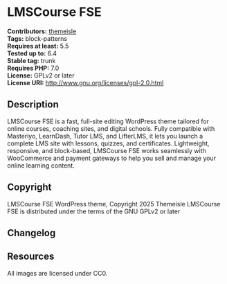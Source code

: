 # LMSCourse FSE #
**Contributors:** [themeisle](https://profiles.wordpress.org/themeisle/)  
**Tags:** block-patterns  
**Requires at least:** 5.5  
**Tested up to:** 6.4  
**Stable tag:** trunk  
**Requires PHP:** 7.0  
**License:** GPLv2 or later  
**License URI:** http://www.gnu.org/licenses/gpl-2.0.html  

## Description ##
LMSCourse FSE is a fast, full-site editing WordPress theme tailored for online courses, coaching sites, and digital schools. Fully compatible with Masteriyo, LearnDash, Tutor LMS, and LifterLMS, it lets you launch a complete LMS site with lessons, quizzes, and certificates. Lightweight, responsive, and block-based, LMSCourse FSE works seamlessly with WooCommerce and payment gateways to help you sell and manage your online learning content.
## Copyright ##
LMSCourse FSE WordPress theme, Copyright 2025 Themeisle
LMSCourse FSE is distributed under the terms of the GNU GPLv2 or later

## Changelog ##

## Resources ##
All images are licensed under CC0.